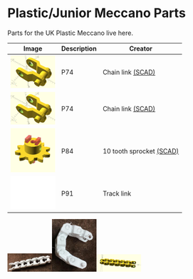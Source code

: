 # Plastic/Junior Meccano Parts

Parts for the UK Plastic Meccano live here.

Image | Description | Creator
----- | ----------- | -------
[<img src="images/P74_chain_link.jpg" width="100">](stl/P74_chain_link.stl) | P74 | Chain link [(SCAD)](scad/P74_chain_link.sca) | 
[<img src="images/P74_chain_link.jpg" width="100">](stl/P74_chain_link.stl) | P74 | Chain link [(SCAD)](scad/P74_chain_link-M2-6.scad) | 
[<img src="images/sprocket10T.png" width="100">](stl/sprocket10T.stl) | P84 | 10 tooth sprocket [(SCAD)](scad/sprocket10T.scad) | Luciano Bernardi
[<img src="images/P91-track_link.png" width="100">](stl/P91-track_link.stl) | P91 | Track link | 

<img src="images/P-74-1.jpg" width="100"><img src="images/P-74-2.jpg" width="100"><img src="images/P-74-3.png" width="100">

